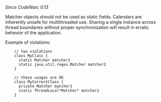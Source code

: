 *Since CodeNarc 0.13*

Matcher objects should not be used as static fields. Calendars are
inherently unsafe for multithreaded use. Sharing a single instance
across thread boundaries without proper synchronization will result in
erratic behavior of the application.

Example of violations:

``` 
    // two violations
    class MyClass {
      static Matcher matcher1
      static java.util.regex.Matcher matcher2
    }

    // these usages are OK
    class MyCorrectClass {
      private Matcher matcher1
      static ThreadLocal*Matcher* matcher2
    }
```
